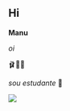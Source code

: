 ## Hi 
**Manu**

_oi_

🩰💋🦢

_sou estudante_ 💋

![](https://media1.tenor.com/m/MiY3bnaKY0QAAAAC/bom-dia.gif)
